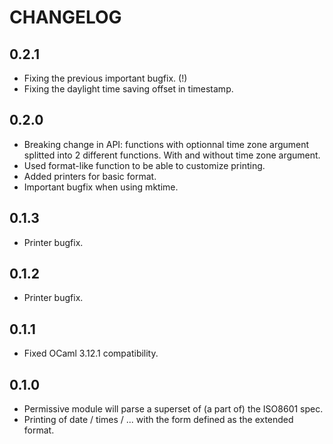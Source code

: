 # CHANGELOG

## 0.2.1

- Fixing the previous important bugfix. (!)
- Fixing the daylight time saving offset in timestamp.

## 0.2.0

- Breaking change in API: functions with optionnal time zone
  argument splitted into 2 different functions. With and without
  time zone argument.
- Used format-like function to be able to customize printing.
- Added printers for basic format.
- Important bugfix when using mktime.

## 0.1.3

- Printer bugfix.

## 0.1.2

- Printer bugfix.

## 0.1.1

- Fixed OCaml 3.12.1 compatibility.

## 0.1.0

- Permissive module will parse a superset of (a part of)
  the ISO8601 spec.
- Printing of date / times / ... with the form defined as
  the extended format.
